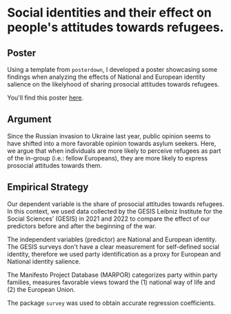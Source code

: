 # Social identities and their effect on people's attitudes towards refugees.
## Poster

Using a template from `posterdown`, I developed a poster showcasing some findings when analyzing the effects of National and European identity salience on the likelyhood of sharing prosocial attitudes towards refugees. 

You'll find this poster [here](file:///Users/helensouki/Documents/MASTER/DATA%20ANALYSIS/SoukiReyes.html).

## Argument

Since the Russian invasion to Ukraine last year, public opinion seems to have shifted into a more favorable opinion towards asylum seekers. Here, we argue that when individuals are more likely to perceive refugees as part of the in-group (i.e.: fellow Europeans), they are more likely to express prosocial attitudes towards them.

## Empirical Strategy

Our dependent variable is the share of prosocial attitudes towards refugees. In this context, we used data collected by the GESIS Leibniz Institute for the Social Sciences’ (GESIS) in 2021 and 2022 to compare the effect of our predictors before and after the beginning of the war. 

The independent variables (predictor) are National and European identity. The GESIS surveys don't have a clear measurement for self-defined social identity, therefore we used party identification as a proxy for European and National identity salience. 

The Manifesto Project Database (MARPOR)  categorizes party within party families, measures favorable views toward the (1) national way of life and (2) the European Union.  

The package `survey` was used to obtain accurate regression coefficients. 
